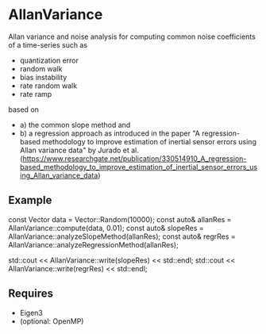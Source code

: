 # AllanVariance
Allan variance and noise analysis for computing common noise coefficients of a time-series such as
 - quantization error
 - random walk
 - bias instability
 - rate random walk
 - rate ramp

based on

- a) the common slope method and
- b) a regression approach as introduced in the paper "A regression-based methodology to improve estimation of inertial sensor errors using Allan variance data" by Jurado et al. (https://www.researchgate.net/publication/330514910_A_regression-based_methodology_to_improve_estimation_of_inertial_sensor_errors_using_Allan_variance_data)

## Example

const Vector data = Vector::Random(10000);
const auto& allanRes = AllanVariance::compute(data, 0.01);
const auto& slopeRes = AllanVariance::analyzeSlopeMethod(allanRes);
const auto& regrRes = AllanVariance::analyzeRegressionMethod(allanRes);

std::cout << AllanVariance::write(slopeRes) << std::endl;
std::cout << AllanVariance::write(regrRes) << std::endl;

## Requires
- Eigen3
- (optional: OpenMP)
